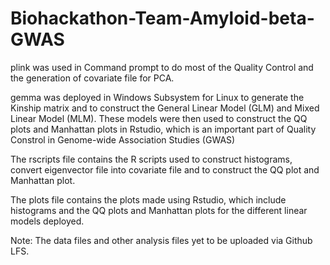 # Biohackathon-Team-Amyloid-beta-GWAS

plink was used in Command prompt to do most of the Quality Control and the generation of covariate file for PCA.

gemma was deployed in Windows Subsystem for Linux to generate the Kinship matrix and to construct the General Linear Model (GLM) and Mixed Linear Model (MLM). These models were then used to construct the QQ plots and Manhattan plots in Rstudio, which is an important part of Quality Constrol in Genome-wide Association Studies (GWAS)

The rscripts file contains the R scripts used to construct histograms, convert eigenvector file into covariate file and to construct the QQ plot and Manhattan plot.

The plots file contains the plots made using Rstudio, which include histograms and the QQ plots and Manhattan plots for the different linear models deployed.

Note: The data files and other analysis files yet to be uploaded via Github LFS.
